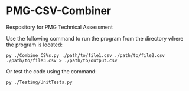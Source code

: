 # PMG-CSV-Combiner

Respository for PMG Technical Assessment

Use the following command to run the program from the directory where the program is located:

```
py ./Combine_CSVs.py ./path/to/file1.csv ./path/to/file2.csv ./path/to/file3.csv > ./path/to/output.csv
```

Or test the code using the command:

```
py ./Testing/UnitTests.py
```
